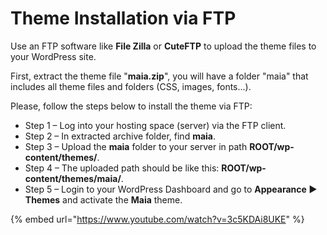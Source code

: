 # Theme Installation via FTP



Use an FTP software like **File Zilla** or **CuteFTP** to upload the theme files to your WordPress site.

First, extract the theme file "**maia.zip**", you will have a folder "maia" that includes all theme files and folders (CSS, images, fonts...).

Please, follow the steps below to install the theme via FTP:

* Step 1 – Log into your hosting space (server) via the FTP client.
* Step 2 – In extracted archive folder, find **maia**.
* Step 3 – Upload the **maia** folder to your server in path **ROOT/wp-content/themes/**.
* Step 4 – The uploaded path should be like this: **ROOT/wp-content/themes/maia/**.
* Step 5 – Login to your WordPress Dashboard and go to **Appearance ► Themes** and activate the **Maia** theme.

{% embed url="https://www.youtube.com/watch?v=3c5KDAi8UKE" %}
